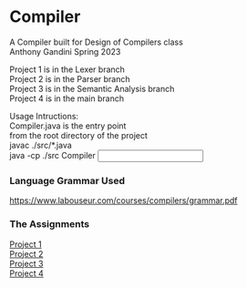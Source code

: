 # Compiler
A Compiler built for Design of Compilers class  
Anthony Gandini Spring 2023  

Project 1 is in the Lexer branch  
Project 2 is in the Parser branch  
Project 3 is in the Semantic Analysis branch  
Project 4 is in the main branch  

Usage Intructions:  
Compiler.java is the entry point  
from the root directory of the project  
javac ./src/*.java  
java -cp ./src Compiler <input file>

### Language Grammar Used
https://www.labouseur.com/courses/compilers/grammar.pdf

### The Assignments
[Project 1](https://www.labouseur.com/courses/compilers/project1.pdf)  
[Project 2](https://www.labouseur.com/courses/compilers/project2.pdf)  
[Project 3](https://www.labouseur.com/courses/compilers/project3.pdf)  
[Project 4](https://www.labouseur.com/courses/compilers/project4.pdf)  
